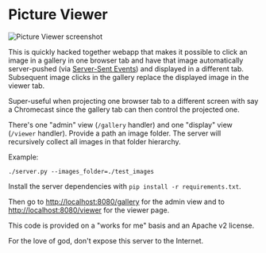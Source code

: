 Picture Viewer
==============

![Picture Viewer screenshot](http://i.imgur.com/VHwKSt0.png)

This is quickly hacked together webapp that makes it possible to click an image
in a gallery in one browser tab and have that image automatically server-pushed
(via [Server-Sent Events](http://dev.w3.org/html5/eventsource/)) and displayed
in a different tab. Subsequent image clicks in the gallery replace the displayed
image in the viewer tab.

Super-useful when projecting one browser tab to a different screen with say a
Chromecast since the gallery tab can then control the projected one.

There's one "admin" view (`/gallery` handler) and one "display" view
(`/viewer` handler). Provide a path an image folder. The server will recursively
collect all images in that folder hierarchy.

Example:

```shell
./server.py --images_folder=./test_images
```

Install the server dependencies with `pip install -r requirements.txt`.

Then go to <http://localhost:8080/gallery> for the admin view and to
<http://localhost:8080/viewer> for the viewer page.

This code is provided on a "works for me" basis and an Apache v2 license.

For the love of god, don't expose this server to the Internet.
